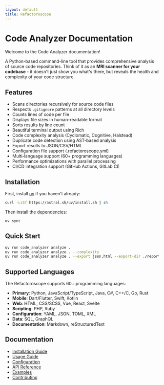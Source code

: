 ```yaml
---
layout: default
title: Refactoroscope
---
```


# Code Analyzer Documentation

Welcome to the Code Analyzer documentation!

A Python-based command-line tool that provides comprehensive analysis of source code repositories. Think of it as an **MRI scanner for your codebase** - it doesn't just show you what's there, but reveals the health and complexity of your code structure.

## Features

- Scans directories recursively for source code files
- Respects `.gitignore` patterns at all directory levels
- Counts lines of code per file
- Displays file sizes in human-readable format
- Sorts results by line count
- Beautiful terminal output using Rich
- Code complexity analysis (Cyclomatic, Cognitive, Halstead)
- Duplicate code detection using AST-based analysis
- Export results to JSON/CSV/HTML
- Configuration file support (.refactoroscope.yml)
- Multi-language support (60+ programming languages)
- Performance optimizations with parallel processing
- CI/CD integration support (GitHub Actions, GitLab CI)

## Installation

First, install [uv](https://github.com/astral-sh/uv) if you haven't already:

```bash
curl -LsSf https://astral.sh/uv/install.sh | sh
```

Then install the dependencies:

```bash
uv sync
```

## Quick Start

```bash
uv run code_analyzer analyze .
uv run code_analyzer analyze . --complexity
uv run code_analyzer analyze . --export json,html --export-dir ./reports
```

## Supported Languages

The Refactoroscope supports 60+ programming languages:

- **Primary**: Python, JavaScript/TypeScript, Java, C#, C++/C, Go, Rust
- **Mobile**: Dart/Flutter, Swift, Kotlin
- **Web**: HTML, CSS/SCSS, Vue, React, Svelte
- **Scripting**: PHP, Ruby
- **Configuration**: YAML, JSON, TOML, XML
- **Data**: SQL, GraphQL
- **Documentation**: Markdown, reStructuredText

## Documentation

- [Installation Guide](installation.md)
- [Usage Guide](usage.md)
- [Configuration](configuration.md)
- [API Reference](api.md)
- [Examples](examples.md)
- [Contributing](contributing.md)
